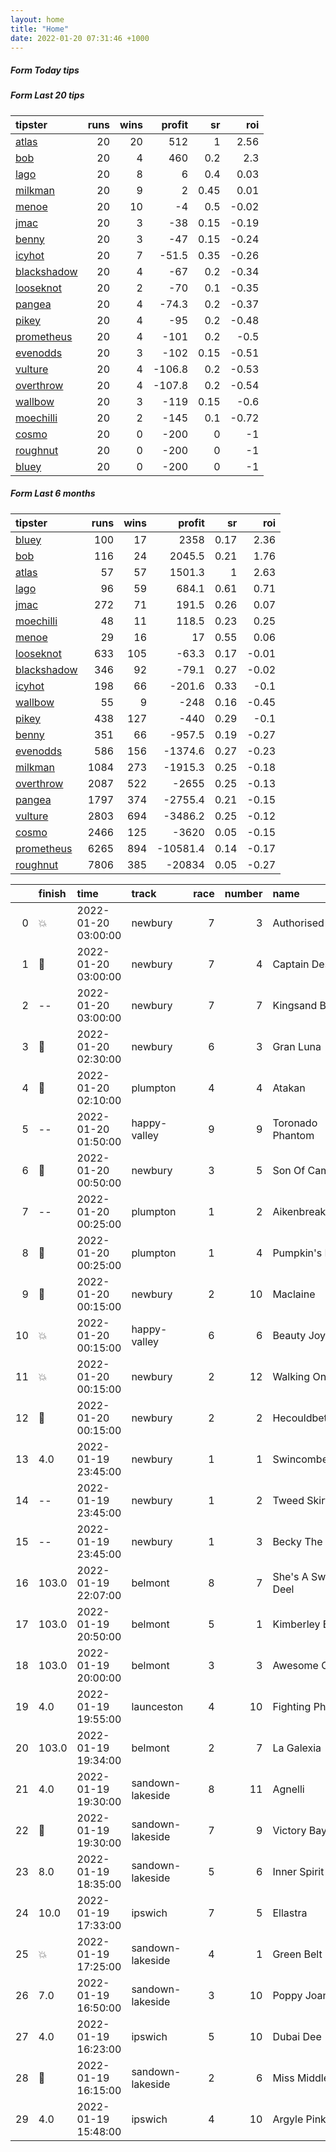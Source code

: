 ```yaml
---   
layout: home  
title: "Home"   
date: 2022-01-20 07:31:46 +1000  
---   
```



##### Form Today tips   

##### Form Last 20 tips   

| tipster                                                         |   runs |   wins |   profit |   sr |   roi |
|:----------------------------------------------------------------|-------:|-------:|---------:|-----:|------:|
| [atlas](https://mrwayneo.github.io/tips/atlas.html)             |     20 |     20 |    512   | 1    |  2.56 |
| [bob](https://mrwayneo.github.io/tips/bob.html)                 |     20 |      4 |    460   | 0.2  |  2.3  |
| [lago](https://mrwayneo.github.io/tips/lago.html)               |     20 |      8 |      6   | 0.4  |  0.03 |
| [milkman](https://mrwayneo.github.io/tips/milkman.html)         |     20 |      9 |      2   | 0.45 |  0.01 |
| [menoe](https://mrwayneo.github.io/tips/menoe.html)             |     20 |     10 |     -4   | 0.5  | -0.02 |
| [jmac](https://mrwayneo.github.io/tips/jmac.html)               |     20 |      3 |    -38   | 0.15 | -0.19 |
| [benny](https://mrwayneo.github.io/tips/benny.html)             |     20 |      3 |    -47   | 0.15 | -0.24 |
| [icyhot](https://mrwayneo.github.io/tips/icyhot.html)           |     20 |      7 |    -51.5 | 0.35 | -0.26 |
| [blackshadow](https://mrwayneo.github.io/tips/blackshadow.html) |     20 |      4 |    -67   | 0.2  | -0.34 |
| [looseknot](https://mrwayneo.github.io/tips/looseknot.html)     |     20 |      2 |    -70   | 0.1  | -0.35 |
| [pangea](https://mrwayneo.github.io/tips/pangea.html)           |     20 |      4 |    -74.3 | 0.2  | -0.37 |
| [pikey](https://mrwayneo.github.io/tips/pikey.html)             |     20 |      4 |    -95   | 0.2  | -0.48 |
| [prometheus](https://mrwayneo.github.io/tips/prometheus.html)   |     20 |      4 |   -101   | 0.2  | -0.5  |
| [evenodds](https://mrwayneo.github.io/tips/evenodds.html)       |     20 |      3 |   -102   | 0.15 | -0.51 |
| [vulture](https://mrwayneo.github.io/tips/vulture.html)         |     20 |      4 |   -106.8 | 0.2  | -0.53 |
| [overthrow](https://mrwayneo.github.io/tips/overthrow.html)     |     20 |      4 |   -107.8 | 0.2  | -0.54 |
| [wallbow](https://mrwayneo.github.io/tips/wallbow.html)         |     20 |      3 |   -119   | 0.15 | -0.6  |
| [moechilli](https://mrwayneo.github.io/tips/moechilli.html)     |     20 |      2 |   -145   | 0.1  | -0.72 |
| [cosmo](https://mrwayneo.github.io/tips/cosmo.html)             |     20 |      0 |   -200   | 0    | -1    |
| [roughnut](https://mrwayneo.github.io/tips/roughnut.html)       |     20 |      0 |   -200   | 0    | -1    |
| [bluey](https://mrwayneo.github.io/tips/bluey.html)             |     20 |      0 |   -200   | 0    | -1    |

##### Form Last 6 months   

| tipster                                                         |   runs |   wins |   profit |   sr |   roi |
|:----------------------------------------------------------------|-------:|-------:|---------:|-----:|------:|
| [bluey](https://mrwayneo.github.io/tips/bluey.html)             |    100 |     17 |   2358   | 0.17 |  2.36 |
| [bob](https://mrwayneo.github.io/tips/bob.html)                 |    116 |     24 |   2045.5 | 0.21 |  1.76 |
| [atlas](https://mrwayneo.github.io/tips/atlas.html)             |     57 |     57 |   1501.3 | 1    |  2.63 |
| [lago](https://mrwayneo.github.io/tips/lago.html)               |     96 |     59 |    684.1 | 0.61 |  0.71 |
| [jmac](https://mrwayneo.github.io/tips/jmac.html)               |    272 |     71 |    191.5 | 0.26 |  0.07 |
| [moechilli](https://mrwayneo.github.io/tips/moechilli.html)     |     48 |     11 |    118.5 | 0.23 |  0.25 |
| [menoe](https://mrwayneo.github.io/tips/menoe.html)             |     29 |     16 |     17   | 0.55 |  0.06 |
| [looseknot](https://mrwayneo.github.io/tips/looseknot.html)     |    633 |    105 |    -63.3 | 0.17 | -0.01 |
| [blackshadow](https://mrwayneo.github.io/tips/blackshadow.html) |    346 |     92 |    -79.1 | 0.27 | -0.02 |
| [icyhot](https://mrwayneo.github.io/tips/icyhot.html)           |    198 |     66 |   -201.6 | 0.33 | -0.1  |
| [wallbow](https://mrwayneo.github.io/tips/wallbow.html)         |     55 |      9 |   -248   | 0.16 | -0.45 |
| [pikey](https://mrwayneo.github.io/tips/pikey.html)             |    438 |    127 |   -440   | 0.29 | -0.1  |
| [benny](https://mrwayneo.github.io/tips/benny.html)             |    351 |     66 |   -957.5 | 0.19 | -0.27 |
| [evenodds](https://mrwayneo.github.io/tips/evenodds.html)       |    586 |    156 |  -1374.6 | 0.27 | -0.23 |
| [milkman](https://mrwayneo.github.io/tips/milkman.html)         |   1084 |    273 |  -1915.3 | 0.25 | -0.18 |
| [overthrow](https://mrwayneo.github.io/tips/overthrow.html)     |   2087 |    522 |  -2655   | 0.25 | -0.13 |
| [pangea](https://mrwayneo.github.io/tips/pangea.html)           |   1797 |    374 |  -2755.4 | 0.21 | -0.15 |
| [vulture](https://mrwayneo.github.io/tips/vulture.html)         |   2803 |    694 |  -3486.2 | 0.25 | -0.12 |
| [cosmo](https://mrwayneo.github.io/tips/cosmo.html)             |   2466 |    125 |  -3620   | 0.05 | -0.15 |
| [prometheus](https://mrwayneo.github.io/tips/prometheus.html)   |   6265 |    894 | -10581.4 | 0.14 | -0.17 |
| [roughnut](https://mrwayneo.github.io/tips/roughnut.html)       |   7806 |    385 | -20834   | 0.05 | -0.27 |

|    | finish            | time                | track            |   race |   number | name               |   odds | tipster             |
|---:|:------------------|:--------------------|:-----------------|-------:|---------:|:-------------------|-------:|:--------------------|
|  0 | :boom:            | 2022-01-20 03:00:00 | newbury          |      7 |        3 | Authorised Speed   |   2    | vulture             |
|  1 | :2nd_place_medal: | 2022-01-20 03:00:00 | newbury          |      7 |        4 | Captain Destiny    |   6.5  | overthrow           |
|  2 | --                | 2022-01-20 03:00:00 | newbury          |      7 |        7 | Kingsand Bay       |   9.5  | overthrow           |
|  3 | :2nd_place_medal: | 2022-01-20 02:30:00 | newbury          |      6 |        3 | Gran Luna          |   2.6  | overthrow,milkman   |
|  4 | :2nd_place_medal: | 2022-01-20 02:10:00 | plumpton         |      4 |        4 | Atakan             |   6.5  | looseknot           |
|  5 | --                | 2022-01-20 01:50:00 | happy-valley     |      9 |        9 | Toronado Phantom   |   4.6  | vulture             |
|  6 | :2nd_place_medal: | 2022-01-20 00:50:00 | newbury          |      3 |        5 | Son Of Camas       |   9.5  | overthrow           |
|  7 | --                | 2022-01-20 00:25:00 | plumpton         |      1 |        2 | Aikenbreakinheart  |   9    | looseknot           |
|  8 | :3rd_place_medal: | 2022-01-20 00:25:00 | plumpton         |      1 |        4 | Pumpkin's Pride    |   5    | looseknot           |
|  9 | :3rd_place_medal: | 2022-01-20 00:15:00 | newbury          |      2 |       10 | Maclaine           |   6.5  | looseknot           |
| 10 | :boom:            | 2022-01-20 00:15:00 | happy-valley     |      6 |        6 | Beauty Joy         |   3.9  | milkman             |
| 11 | :boom:            | 2022-01-20 00:15:00 | newbury          |      2 |       12 | Walking On Air     |   1.61 | overthrow           |
| 12 | :2nd_place_medal: | 2022-01-20 00:15:00 | newbury          |      2 |        2 | Hecouldbetheone    |   3.75 | pangea              |
| 13 | 4.0               | 2022-01-19 23:45:00 | newbury          |      1 |        1 | Swincombe Fleat    |   5.5  | vulture             |
| 14 | --                | 2022-01-19 23:45:00 | newbury          |      1 |        2 | Tweed Skirt        |   2.8  | evenodds,overthrow  |
| 15 | --                | 2022-01-19 23:45:00 | newbury          |      1 |        3 | Becky The Boo      |  13    | vulture             |
| 16 | 103.0             | 2022-01-19 22:07:00 | belmont          |      8 |        7 | She's A Sweet Deel |   1.6  | icyhot              |
| 17 | 103.0             | 2022-01-19 20:50:00 | belmont          |      5 |        1 | Kimberley Boy      |   4.2  | pangea,blackshadow  |
| 18 | 103.0             | 2022-01-19 20:00:00 | belmont          |      3 |        3 | Awesome Chatter    |   3.3  | vulture             |
| 19 | 4.0               | 2022-01-19 19:55:00 | launceston       |      4 |       10 | Fighting Phoenix   |   9.5  | vulture             |
| 20 | 103.0             | 2022-01-19 19:34:00 | belmont          |      2 |        7 | La Galexia         |   3.2  | looseknot           |
| 21 | 4.0               | 2022-01-19 19:30:00 | sandown-lakeside |      8 |       11 | Agnelli            |   7.5  | pangea,bluey        |
| 22 | :3rd_place_medal: | 2022-01-19 19:30:00 | sandown-lakeside |      7 |        9 | Victory Bay        |   3.6  | evenodds,overthrow  |
| 23 | 8.0               | 2022-01-19 18:35:00 | sandown-lakeside |      5 |        6 | Inner Spirit       |   4.2  | vulture,blackshadow |
| 24 | 10.0              | 2022-01-19 17:33:00 | ipswich          |      7 |        5 | Ellastra           |   6.5  | pangea              |
| 25 | :boom:            | 2022-01-19 17:25:00 | sandown-lakeside |      4 |        1 | Green Belt         |   1.7  | vulture,milkman     |
| 26 | 7.0               | 2022-01-19 16:50:00 | sandown-lakeside |      3 |       10 | Poppy Joan         |   3.6  | overthrow           |
| 27 | 4.0               | 2022-01-19 16:23:00 | ipswich          |      5 |       10 | Dubai Dee          |   4.6  | overthrow           |
| 28 | :3rd_place_medal: | 2022-01-19 16:15:00 | sandown-lakeside |      2 |        6 | Miss Middle Park   |   2.2  | evenodds,overthrow  |
| 29 | 4.0               | 2022-01-19 15:48:00 | ipswich          |      4 |       10 | Argyle Pink        |   2.15 | evenodds,overthrow  |